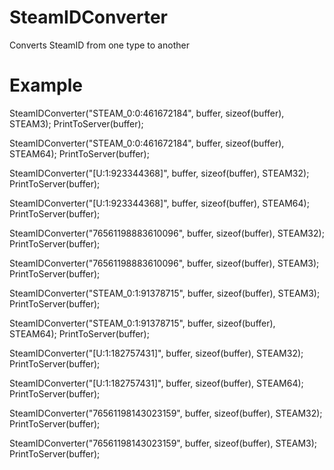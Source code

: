 # SteamIDConverter

Converts SteamID from one type to another

# Example

SteamIDConverter("STEAM_0:0:461672184", buffer, sizeof(buffer), STEAM3);
PrintToServer(buffer);

SteamIDConverter("STEAM_0:0:461672184", buffer, sizeof(buffer), STEAM64);
PrintToServer(buffer);

SteamIDConverter("[U:1:923344368]", buffer, sizeof(buffer), STEAM32);
PrintToServer(buffer);

SteamIDConverter("[U:1:923344368]", buffer, sizeof(buffer), STEAM64);
PrintToServer(buffer);

SteamIDConverter("76561198883610096", buffer, sizeof(buffer), STEAM32);
PrintToServer(buffer);

SteamIDConverter("76561198883610096", buffer, sizeof(buffer), STEAM3);
PrintToServer(buffer);

SteamIDConverter("STEAM_0:1:91378715", buffer, sizeof(buffer), STEAM3);
PrintToServer(buffer);

SteamIDConverter("STEAM_0:1:91378715", buffer, sizeof(buffer), STEAM64);
PrintToServer(buffer);

SteamIDConverter("[U:1:182757431]", buffer, sizeof(buffer), STEAM32);
PrintToServer(buffer);

SteamIDConverter("[U:1:182757431]", buffer, sizeof(buffer), STEAM64);
PrintToServer(buffer);

SteamIDConverter("76561198143023159", buffer, sizeof(buffer), STEAM32);
PrintToServer(buffer);

SteamIDConverter("76561198143023159", buffer, sizeof(buffer), STEAM3);
PrintToServer(buffer);